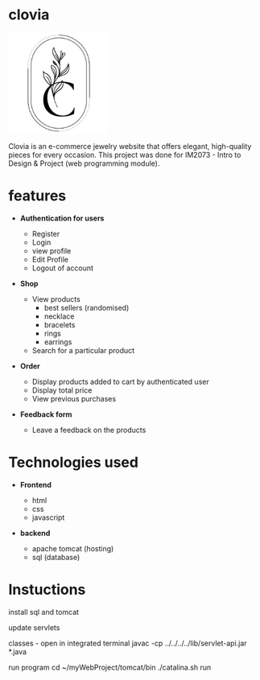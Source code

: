 # clovia
<img src="https://github.com/enyaaaa/clovia/blob/main/assets/images/logopic.png?raw=true" width="200" height="200">

Clovia is an e-commerce jewelry website that offers elegant, high-quality pieces for every occasion. 
This project was done for IM2073 - Intro to Design & Project (web programming module).

# features
- <b>Authentication for users</b>
  - Register
  - Login
  - view profile
  - Edit Profile
  - Logout of account

- <b>Shop</b>
  - View products
    - best sellers (randomised)
    - necklace
    - bracelets
    - rings
    - earrings
  - Search for a particular product
  
- <b>Order</b>
  - Display products added to cart by authenticated user
  - Display total price
  - View previous purchases
 
- <b>Feedback form</b>
  - Leave a feedback on the products

# Technologies used

- <b>Frontend</b>
  - html
  - css
  - javascript
  
- <b>backend</b>
  -  apache tomcat (hosting)
  -  sql (database)

# Instuctions
install sql and tomcat

update servlets

classes - open in integrated terminal
javac -cp ../../../../lib/servlet-api.jar *.java

run program 
cd ~/myWebProject/tomcat/bin
./catalina.sh run
